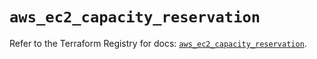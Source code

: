 # `aws_ec2_capacity_reservation`

Refer to the Terraform Registry for docs: [`aws_ec2_capacity_reservation`](https://registry.terraform.io/providers/hashicorp/aws/4.67.0/docs/resources/ec2_capacity_reservation).
